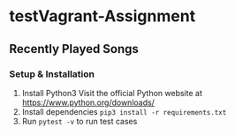 # testVagrant-Assignment

## Recently Played Songs

### Setup & Installation
1. Install Python3
        Visit the official Python website at https://www.python.org/downloads/ 
2. Install dependencies
        `pip3 install -r requirements.txt`
3. Run `pytest -v` to run test cases